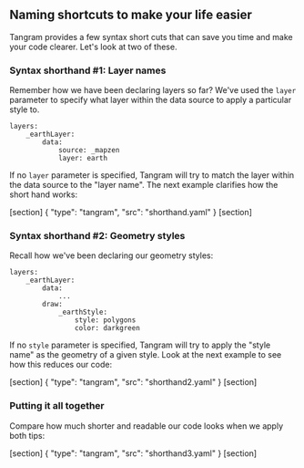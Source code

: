 ## Naming shortcuts to make your life easier

Tangram provides a few syntax short cuts that can save you time and make your code clearer. Let's look at two of these.

### Syntax shorthand #1: Layer names

Remember how we have been declaring layers so far? We've used the `layer` parameter to specify what layer within the data source to apply a particular style to.

<pre><code class="language-yaml">layers:
    &#95;earthLayer:
        data:
            source: &#95;mapzen
            layer: earth
</pre></code>

If no `layer` parameter is specified, Tangram will try to match the layer within the data source to the "layer name". The next example clarifies how the short hand works:

[section]
{ "type": "tangram", "src": "shorthand.yaml" }
[section]

### Syntax shorthand #2: Geometry styles

Recall how we've been declaring our geometry styles:

<pre><code class="language-yaml">layers:
    &#95;earthLayer:
        data:
            ...
        draw:
            &#95;earthStyle:
                style: polygons
                color: darkgreen
</pre></code>

If no `style` parameter is specified, Tangram will try to apply the "style name" as the geometry of a given style. Look at the next example to see how this reduces our code:

[section]
{ "type": "tangram", "src": "shorthand2.yaml" }
[section]

### Putting it all together

Compare how much shorter and readable our code looks when we apply both tips:

[section]
{ "type": "tangram", "src": "shorthand3.yaml" }
[section]
